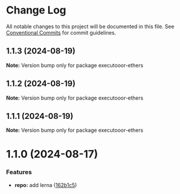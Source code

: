 # Change Log

All notable changes to this project will be documented in this file.
See [Conventional Commits](https://conventionalcommits.org) for commit guidelines.

## 1.1.3 (2024-08-19)

**Note:** Version bump only for package executooor-ethers

## 1.1.2 (2024-08-19)

**Note:** Version bump only for package executooor-ethers

## 1.1.1 (2024-08-19)

**Note:** Version bump only for package executooor-ethers

# 1.1.0 (2024-08-17)

### Features

* **repo:** add lerna ([162b1c5](https://github.com/Rubilmax/executooor/commit/162b1c5e2dfe28100b17f71388a3e0645b93de77))
